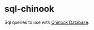 # sql-chinook


Sql queries to use with [Chinook Database](https://github.com/lerocha/chinook-database). 
